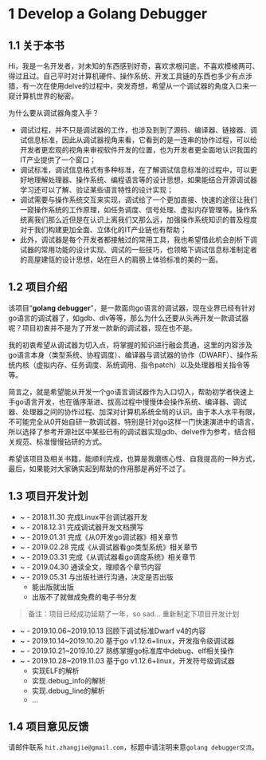 # 1 Develop a Golang Debugger

## 1.1 关于本书

Hi，我是一名开发者，对未知的东西感到好奇，喜欢求根问底，不喜欢模棱两可、得过且过。自己平时对计算机硬件、操作系统、开发工具链的东西也多少有点涉猎，有一次在使用delve的过程中，突发奇想，希望从一个调试器的角度入口来一窥计算机世界的秘密。

为什么要从调试器角度入手？
- 调试过程，并不只是调试器的工作，也涉及到到了源码、编译器、链接器、调试信息标准，因此从调试器视角来看，它看到的是一连串的协作过程，可以给开发者更宏观的视角来审视软件开发的位置，也为开发者更全面地认识我国的IT产业提供了一个窗口；
- 调试标准，调试信息格式有多种标准，在了解调试信息标准的过程中，可以更好地理解处理器、操作系统、编程语言等的设计思想，如果能结合开源调试器学习还可以了解、验证某些语言特性的设计实现；
- 调试需要与操作系统交互来实现，调试给了一个更加直接、快速的途径让我们一窥操作系统的工作原理，如任务调度、信号处理、虚拟内存管理等。操作系统离我们那么近但是在认识上离我们又那么远，加强操作系统知识的普及程度对于我们构建更加全面、立体化的IT产业链也有帮助；
- 此外，调试器是每个开发者都接触过的常用工具，我也希望借此机会剖析下调试器的常用功能的设计实现、调试的一些技巧，也领略下调试信息标准制定者的高屋建瓴的设计思想，站在巨人的肩膀上体验标准的美的一面。

## 1.2 项目介绍

该项目“**golang debugger**”，是一款面向go语言的调试器，现在业界已经有针对go语言的调试器了，如gdb、dlv等等，那么为什么还要从头再开发一款调试器呢？项目初衷并不是为了开发一款新的调试器，现在也不是。

我的初衷希望从调试器为切入点，将掌握的知识进行融会贯通，这里的内容涉及go语言本身（类型系统、协程调度）、编译器与调试器的协作（DWARF）、操作系统内核（虚拟内存、任务调度、系统调用、指令patch）以及处理器相关指令等等。

简言之，就是希望能从开发一个go语言调试器作为入口切入，帮助初学者快速上手go语言开发，也在循序渐进、拔高过程中慢慢体会操作系统、编译器、调试器、处理器之间的协作过程、加深对计算机系统全局的认识。由于本人水平有限，不可能完全从0开始自研一款调试器，特别是针对go这样一门快速演进中的语言，所以选择了参考开源社区中某些已有的调试器实现gdb、delve作为参考，结合相关规范、标准慢慢钻研的方式。

希望该项目及相关书籍，能顺利完成，也算是我磨练心性、自我提高的一种方式，最后，如果能对大家确实起到帮助的作用那是再好不过了。

## 1.3 项目开发计划

- ~ - 2018.11.30 完成Linux平台调试器开发
- ~ - 2018.12.31 完成调试器开发文档撰写
- ~ - 2019.01.31 完成《从0开发go调试器》相关章节
- ~ - 2019.02.28 完成《从调试器看go类型系统》相关章节
- ~ - 2019.03.31 完成《从调试器看go调度系统》相关章节
- ~ - 2019.04.30 通读全文，理顺各个章节内容
- ~ - 2019.05.31 与出版社进行沟通，决定是否出版
    - 能出版就出版
    - 出版不了就做成免费的电子书分发

>备注：项目已经成功延期了一年，so sad...  重新制定下项目开发计划

- ~ - 2019.10.06~2019.10.13 回顾下调试标准Dwarf v4的内容
- ~ - 2019.10.14~2019.10.20 基于go v1.12.6+linux，开发指令级调试器
- ~ - 2019.10.21~2019.10.27 熟练掌握go标准库中debug、elf相关操作
- ~ - 2019.10.28~2019.11.03 基于go v1.12.6+linux，开发符号级调试器
    - 实现ELF的解析
    - 实现.debug_info的解析
    - 实现.debug_line的解析
    - ...

## 1.4 项目意见反馈

请邮件联系 `hit.zhangjie@gmail.com`，标题中请注明来意`golang debugger交流`。

